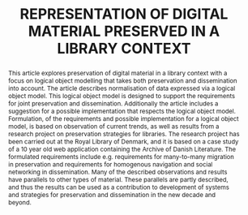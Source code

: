 ---
abstract: 'This article explores preservation of digital material in a

  library context with a focus on logical object modelling

  that takes both preservation and dissemination into

  account. The article describes normalisation of data

  expressed via a logical object model. This logical object

  model is designed to support the requirements for joint

  preservation and dissemination. Additionally the article

  includes a suggestion for a possible implementation that

  respects the logical object model.

  Formulation, of the requirements and possible

  implementation for a logical object model, is based on

  observation of current trends, as well as results from a

  research project on preservation strategies for libraries.

  The research project has been carried out at the Royal

  Library of Denmark, and it is based on a case study of a

  10 year old web application containing the Archive of

  Danish Literature. The formulated requirements include

  e.g. requirements for many-to-many migration in

  preservation and requirements for homogenous

  navigation and social networking in dissemination.

  Many of the described observations and results have

  parallels to other types of material. These parallels are

  partly described, and thus the results can be used as a

  contribution to development of systems and strategies

  for preservation and dissemination in the new decade

  and beyond.'
creators:
- Eld Zierau
date: null
document_url: https://services.phaidra.univie.ac.at/api/object/o:185515/download
grand_parent: iPRES
institutions: []
keywords: []
landing_page_url: https://phaidra.univie.ac.at/o:185515
language: eng
layout: publication
license: CC BY-SA 2.0 AT
notes_url: null
parent: iPRES 2010
publication_type: paper
size: 228071
slides_url: null
source_name: iPRES
stream_url: null
title: REPRESENTATION OF DIGITAL MATERIAL  PRESERVED IN A LIBRARY CONTEXT
year: 2010
---